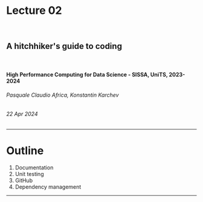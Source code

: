 <!--
title: Lecture 02
paginate: true

_class: titlepage
-->

# Lecture 02
<br>

## A hitchhiker's guide to coding
<br>

#### High Performance Computing for Data Science - SISSA, UniTS, 2023-2024

###### Pasquale Claudio Africa, Konstantin Karchev

###### 22 Apr 2024

---

# Outline

1. Documentation
2. Unit testing
3. GitHub
4. Dependency management

---

